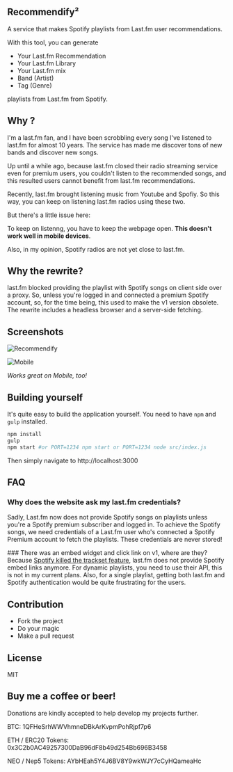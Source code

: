 Recommendify²
--------

A service that makes Spotify playlists from Last.fm user recommendations.

With this tool, you can generate

* Your Last.fm Recommendation
* Your Last.fm Library
* Your Last.fm mix
* Band (Artist)
* Tag (Genre)

playlists from Last.fm from Spotify.

Why ?
--------
I'm a last.fm fan, and I have been scrobbling every song I've listened to last.fm for almost 10 years. The service has made me discover tons of new bands and discover new songs.

Up until a while ago, because last.fm closed their radio streaming service even for premium users, you couldn't listen to the recommended songs, and this resulted users cannot benefit from last.fm recommendations.

Recently, last.fm brought listening music from Youtube and Spofiy. So this way, you can keep on listening last.fm radios using these two.

But there's a little issue here:

To keep on listenng, you have to keep the webpage open. **This doesn't work well in mobile devices**.

Also, in my opinion, Spotify radios are not yet close to last.fm.

Why the rewrite?
--------
last.fm blocked providing the playlist with Spotify songs on client side over a proxy. So, unless you're logged in and connected a premium Spotify account, so, for the time being, this used to make the v1 version obsolete. The rewrite includes a headless browser and a server-side fetching.

Screenshots
--------

![Recommendify](https://i.imgur.com/G5V33ad.png)

![Mobile](https://i.imgur.com/8zsZNMo.png)

*Works great on Mobile, too!*

Building yourself
--------

It's quite easy to build the application yourself. You need to have `npm` and `gulp` installed.

```bash
npm install
gulp
npm start #or PORT=1234 npm start or PORT=1234 node src/index.js
```

Then simply navigate to http://localhost:3000

FAQ
--------

### Why does the website ask my last.fm credentials?
Sadly, Last.fm now does not provide Spotify songs on playlists unless you're a Spotify premium subscriber and logged in. To achieve the Spotify songs, we need credentials of a Last.fm user who's connected a Spotify Premium account to fetch the playlists. These credentials are never stored!

### There was an embed widget and click link on v1, where are they?
Because [Spotify killed the trackset feature](https://developer.spotify.com/documentation/widgets/guides/adding-a-spotify-play-button/#play-button-in-playlists), last.fm does not provide Spotify embed links anymore. For dynamic playlists, you need to use their API, this is not in my current plans. Also, for a single playlist, getting both last.fm and Spotify authentication would be quite frustrating for the users.


Contribution
--------

* Fork the project
* Do your magic
* Make a pull request

License
--------
MIT

Buy me a coffee or beer!
--------

Donations are kindly accepted to help develop my projects further.

BTC: 1QFHeSrhWWVhmneDBkArKvpmPohRjpf7p6

ETH / ERC20 Tokens: 0x3C2b0AC49257300DaB96dF8b49d254Bb696B3458

NEO / Nep5 Tokens: AYbHEah5Y4J6BV8Y9wkWJY7cCyHQameaHc
